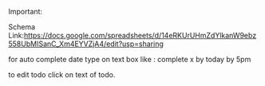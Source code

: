 Important:

Schema Link:https://docs.google.com/spreadsheets/d/14eRKUrUHmZdYlkanW9ebz558UbMISanC_Xm4EYVZjA4/edit?usp=sharing

for auto complete date type on text box like : complete x by today by 5pm

to edit todo click on text of todo.